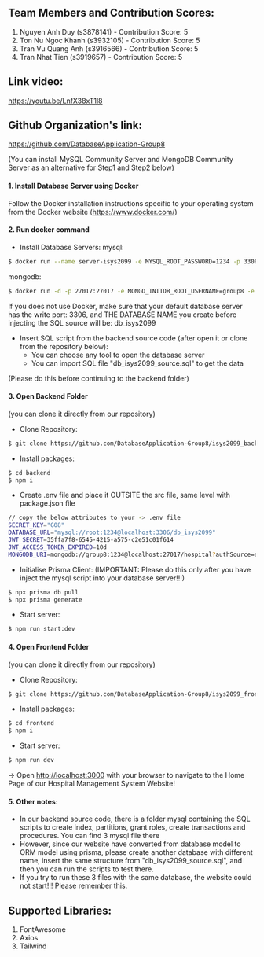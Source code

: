 ## Team Members and Contribution Scores:
1. Nguyen Anh Duy (s3878141) - Contribution Score: 5
2. Ton Nu Ngoc Khanh (s3932105) - Contribution Score: 5
3. Tran Vu Quang Anh (s3916566) - Contribution Score: 5
4. Tran Nhat Tien (s3919657) - Contribution Score: 5

## Link video:
https://youtu.be/LnfX38xT1l8

## Github Organization's link: 
https://github.com/DatabaseApplication-Group8 

(You can install MySQL Community Server and MongoDB Community Server as an alternative for Step1 and Step2 below)
#### 1. Install Database Server using Docker
Follow the Docker installation instructions specific to your operating system from the Docker website (https://www.docker.com/)

#### 2. Run docker command
- Install Database Servers:
mysql:
```bash
$ docker run --name server-isys2099 -e MYSQL_ROOT_PASSWORD=1234 -p 3306:3306 -d mysql
```
mongodb: 
```bash
$ docker run -d -p 27017:27017 -e MONGO_INITDB_ROOT_USERNAME=group8 -e MONGO_INITDB_ROOT_PASSWORD=1234  --name mongo-isys2099 mongo
```
If you does not use Docker, make sure that your default database server has the write port: 3306, and THE DATABASE NAME you create before injecting the SQL source will be: db_isys2099
- Insert SQL script from the backend source code (after open it or clone from the repository below):
    + You can choose any tool to open the database server
    + You can import SQL file "db_isys2099_source.sql" to get the data

(Please do this before continuing to the backend folder)

#### 3. Open Backend Folder
(you can clone it directly from our repository)

- Clone Repository:
```bash
$ git clone https://github.com/DatabaseApplication-Group8/isys2099_backend.git
```
- Install packages:
```bash
$ cd backend
$ npm i
```
- Create .env file and place it OUTSITE the src file, same level with package.json file
```bash
// copy the below attributes to your -> .env file 
SECRET_KEY="G08"
DATABASE_URL="mysql://root:1234@localhost:3306/db_isys2099"
JWT_SECRET=35ffa7f8-6545-4215-a575-c2e51c01f614
JWT_ACCESS_TOKEN_EXPIRED=10d
MONGODB_URI=mongodb://group8:1234@localhost:27017/hospital?authSource=admin
```
- Initialise Prisma Client:
(IMPORTANT: Please do this only after you have inject the mysql script into your database server!!!)
```bash
$ npx prisma db pull
$ npx prisma generate
```
- Start server:
```bash
$ npm run start:dev
```

#### 4. Open Frontend Folder
(you can clone it directly from our repository)

- Clone Repository:
```bash
$ git clone https://github.com/DatabaseApplication-Group8/isys2099_frontend.git
```
- Install packages:
```bash
$ cd frontend
$ npm i
```
- Start server:
```bash
$ npm run dev
```
-> Open [http://localhost:3000](http://localhost:3000) with your browser to navigate to the Home Page of our Hospital Management System Website!

#### 5. Other notes:
- In our backend source code, there is a folder mysql containing the SQL scripts to create index, partitions, grant roles, create transactions and procedures. You can find 3 mysql file there
- However, since our website have converted from database model to ORM model using prisma, please create another database with different name, insert the same structure from "db_isys2099_source.sql", and then you can run the scripts to test there. 
- If you try to run these 3 files with the same database, the website could not start!!! Please remember this.


## Supported Libraries:
1. FontAwesome
2. Axios 
3. Tailwind


